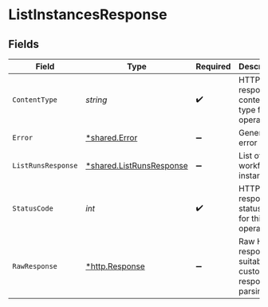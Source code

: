 # ListInstancesResponse


## Fields

| Field                                                               | Type                                                                | Required                                                            | Description                                                         |
| ------------------------------------------------------------------- | ------------------------------------------------------------------- | ------------------------------------------------------------------- | ------------------------------------------------------------------- |
| `ContentType`                                                       | *string*                                                            | :heavy_check_mark:                                                  | HTTP response content type for this operation                       |
| `Error`                                                             | [*shared.Error](../../models/shared/error.md)                       | :heavy_minus_sign:                                                  | General error                                                       |
| `ListRunsResponse`                                                  | [*shared.ListRunsResponse](../../models/shared/listrunsresponse.md) | :heavy_minus_sign:                                                  | List of workflow instances                                          |
| `StatusCode`                                                        | *int*                                                               | :heavy_check_mark:                                                  | HTTP response status code for this operation                        |
| `RawResponse`                                                       | [*http.Response](https://pkg.go.dev/net/http#Response)              | :heavy_minus_sign:                                                  | Raw HTTP response; suitable for custom response parsing             |